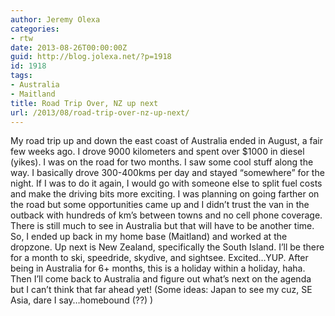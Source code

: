 ```yaml
---
author: Jeremy Olexa
categories:
- rtw
date: 2013-08-26T00:00:00Z
guid: http://blog.jolexa.net/?p=1918
id: 1918
tags:
- Australia
- Maitland
title: Road Trip Over, NZ up next
url: /2013/08/road-trip-over-nz-up-next/
---
```


My road trip up and down the east coast of Australia ended in August, a fair few weeks ago. I drove 9000 kilometers and spent over $1000 in diesel (yikes). I was on the road for two months. I saw some cool stuff along the way. I basically drove 300-400kms per day and stayed &#8220;somewhere&#8221; for the night. If I was to do it again, I would go with someone else to split fuel costs and make the driving bits more exciting. I was planning on going farther on the road but some opportunities came up and I didn&#8217;t trust the van in the outback with hundreds of km&#8217;s between towns and no cell phone coverage. There is still much to see in Australia but that will have to be another time. So, I ended up back in my home base (Maitland) and worked at the dropzone. Up next is New Zealand, specifically the South Island. I&#8217;ll be there for a month to ski, speedride, skydive, and sightsee. Excited&#8230;YUP. After being in Australia for 6+ months, this is a holiday within a holiday, haha. Then I&#8217;ll come back to Australia and figure out what&#8217;s next on the agenda but I can&#8217;t think that far ahead yet! (Some ideas: Japan to see my cuz, SE Asia, dare I say&#8230;homebound (??) )